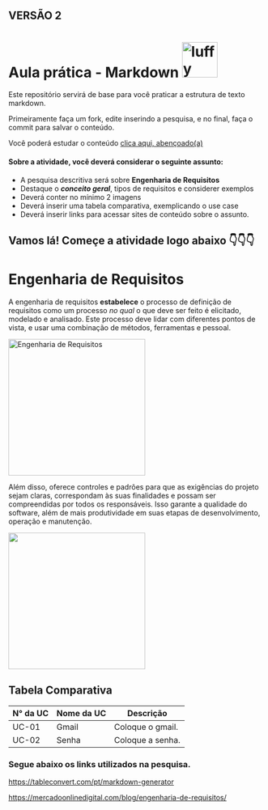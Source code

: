 ## VERSÃO 2
# Aula prática - Markdown <img src="https://encrypted-tbn0.gstatic.com/images?q=tbn:ANd9GcTSvQETQYR27DjboGra9UBN5MtllTL0A7A7CZxa8uwj9A&s" alt="luffy" width="70px">

Este repositório servirá de base para você praticar a estrutura de texto markdown. 

Primeiramente faça um fork, edite inserindo a pesquisa, e no final, faça o commit para salvar o conteúdo.

Você poderá estudar o conteúdo [clica aqui, abençoado(a)](https://docs.pipz.com/central-de-ajuda/learning-center/guia-basico-de-markdown#open)

#### Sobre a atividade, você deverá considerar o seguinte assunto:

- A pesquisa descritiva será sobre **Engenharia de Requisitos**
- Destaque o **_conceito geral_**, tipos de requisitos e considerer exemplos
- Deverá conter no mínimo 2 imagens
- Deverá inserir uma tabela comparativa, exemplicando o use case
- Deverá inserir links para acessar sites de conteúdo sobre o assunto.

## Vamos lá! Começe a atividade logo abaixo 👇👇👇

# **Engenharia de Requisitos**

A engenharia de requisitos **estabelece** o processo de definição de requisitos como um processo *no qual* o que deve ser feito é elicitado, modelado e analisado. Este processo deve lidar com diferentes pontos de vista, e usar uma combinação de métodos, ferramentas e pessoal.

<img src="https://encrypted-tbn0.gstatic.com/images?q=tbn:ANd9GcTYHEfL_MN3xkcZmwlMTg2bP9IWU5lZ_xd4sGxJaiIwZg&s" alt="Engenharia de Requisitos" width="270px">

Além disso, oferece controles e padrões para que as exigências do projeto sejam claras, correspondam às suas finalidades e possam ser compreendidas por todos os responsáveis.
Isso garante a qualidade do software, além de mais produtividade em suas etapas de desenvolvimento, operação e manutenção.

<img src="https://luizladeira.files.wordpress.com/2013/07/analista.jpg" width="270px">

## **Tabela Comparativa**


| N° da UC | Nome da UC | Descrição        |
|----------|------------|------------------|
| UC-01    | Gmail      | Coloque o gmail. |
| UC-02    | Senha      | Coloque a senha. |

### Segue **abaixo** os links utilizados na pesquisa.

https://tableconvert.com/pt/markdown-generator

https://mercadoonlinedigital.com/blog/engenharia-de-requisitos/

